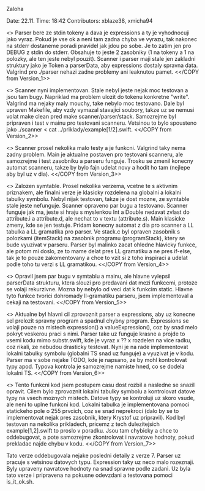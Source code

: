 Zaloha

Date: 22.11.
Time: 18:42
Contributors: xblaze38, xmicha94

<<COPY from Version_1>>
Parser bere ze stdin tokeny a dava je expressions a ty je vyhodnocuji jako vyraz. Pokud je vse ok a neni tam zadna chyba ve vyrazu, tak nakonec na stderr dostaneme poradi pravidel jak jdou po sobe. Je to zatim jen pro DEBUG z stdin do stderr. Obsahuje to jeste 2 zasobniky (1 na tokeny a 1 na polozky, ale ten jeste nebyl pouzit). Scanner i parser maji stale jen zakladni struktury jako je Token a parserData, aby expressions dostaly spravna data. Valgrind pro ./parser nehazi zadne problemy ani leaknutou pamet.
<</COPY from Version_1>>

<<COPY from Version_2>>
Scanner nyni implementovan. Stale nebyl jeste nejak moc testovan a jsou tam bugy. Napriklad ma problem ulozit do tokenu konkretne "write". Valgrind ma nejaky maly mouchy, take nebylo moc testovano. Dale byl upraven Makefile, aby vzdy vymazal stavajici soubory, takze uz se nemusi volat make clean pred make scanner/parser/stack. Samozrejme byl pripraven i test v mainu pro testovani scanneru.
Vetsinou to bylo spousteno jako ./scanner < cat ../priklady/example[1/2].swift.
<</COPY from Version_2>>

<<COPY from Version_3>>
Scanner prosel nekolika malo testy a je funkcni. Valgrind taky nema zadny problem. Main je aktualne postaven pro testovani scanneru, ale samozrejme i test zasobniku a parseru funguje. Trosku se zmenil konecny automat scanneru, takze by bylo fajn udelat novy a hodit ho tam (nejlepe aby byl uz v dia).
<</COPY from Version_3>>

<<COPY from Version_4>>
Zalozen symtable. Prosel nekolika verzema, vcetne te s aktivnim priznakem, ale finalni verze je klasicky rozdelena na globalni a lokalni tabulky symbolu. Nebyl nijak testovan, takze je dost mozne, ze symtable stale jeste nefunguje. Scanner opraveno par bugu a testovano. Scanner funguje jak ma, jeste si hraju s myslenkou Int a Double nedavat zvlast do attribute.i a attribute.d, ale nechat to v textu (attribute.s). Main klasicke zmeny, kde se jen testuje. Pridam konecny automat z dia pro scanner a LL tabulka a LL gramatika pro parser. Ve stack.c byl opraven zasobnik s polozkami (itemStack) na zasobnik programu (programStack), ktery se bude vyuzivat v parseru. Parser byl malinko zacat ohledne hlavicky funkce, ale potom mi doslo, ze to mame delat pres LL gramatiku a ne pres if-else, tak je to pouze zakomentovany a chce to vzit si z toho inspiraci a udelat podle toho tu verzi s LL gramatikou.
<</COPY from Version_4>>

<<COPY from Version_5>>
Opravil jsem par bugu v symtablu a mainu, ale hlavne vylepsil parserData strukturu, ktera slouzi pro predavani dat mezi funkcemi, protoze se volaji rekurzivne. Mozna by nebylo od veci dat k funkcim static. Hlavne tyto funkce tvorici dohromady ll-gramatiku parseru, jsem implementoval a cekaji na testovani.
<</COPY from Version_5>>

<<COPY from Version_6>>
Aktualne byl hlavni cil zprovoznit parser a expressions, aby uz konecne sel prelozit spravny program a spadnul chybny program. Expressions se volaji pouze na mistech expression() a valueExpression(), coz by snad melo pokryt veskerou praci s nimi. Parser take uz funguje krasne a projde to vsemi kodu mimo substr.swift, kde je vyraz x ?? x rozdelen na vice radku, coz rikali, ze nebudou drasticky testovat. Nyni je na rade implementovat lokalni tabulky symbolu (globalni TS snad uz funguje) a vyuzivat je v kodu. Parser ma v sobe nejake TODO, kde je napsano, ze by mohl kontrolovat typy apod. Typova kontrola je samozrejme namiste hned, co se dodela lokalni TS.
<</COPY from Version_6>>

<<COPY from Version_7>>
Tento funkcni kod jsem postupem casu dost rozbil a nasledne se snazil opravit. Cilem bylo zprovoznit lokalni tabulky symbolu a kontrolovat datove typy na vsech moznych mistech. Datove typy se kontroluji uz skoro vsude, ale neni to uplne funkcni kod. Lokalni tabulka je implementovana pomoci statickeho pole o 255 prvcich, coz se snad neprekroci (dalo by se to implementovat nejak pres zasobnik, ktery Krystof uz pripravil). Kod byl testovan na nekolika prikladech, pricemz z tech dulezitejsich example[1,2].swift to proslo v poradku. Jsou tam chybicky a chce to oddebugovat, a pote samozrejme zkontrolovat i navratove hodnoty, pokud prekladac najde chybu v kodu.
<</COPY from Version_7>>

Tato verze oddebugovala nejake posledni detaily z verze 7. Parser uz pracuje s vetsinou datovych typu. Expression taky uz neco malo rozeznaji. Byly upraveny navratove hodnoty na snad spravne podle zadani. Uz byla tato verze i pripravena na pokusne odevzdani a testovana pomoci is_it_ok.sh.
